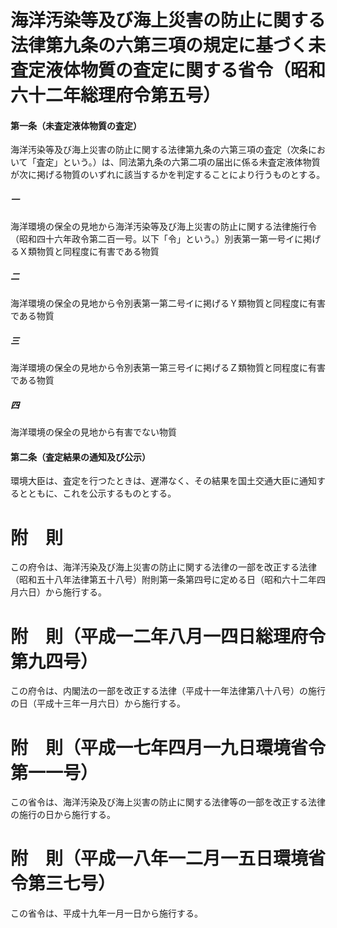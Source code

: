 # 海洋汚染等及び海上災害の防止に関する法律第九条の六第三項の規定に基づく未査定液体物質の査定に関する省令（昭和六十二年総理府令第五号）
#### 第一条（未査定液体物質の査定）
海洋汚染等及び海上災害の防止に関する法律第九条の六第三項の査定（次条において「査定」という。）は、同法第九条の六第二項の届出に係る未査定液体物質が次に掲げる物質のいずれに該当するかを判定することにより行うものとする。
##### 一
海洋環境の保全の見地から海洋汚染等及び海上災害の防止に関する法律施行令（昭和四十六年政令第二百一号。以下「令」という。）別表第一第一号イに掲げるＸ類物質と同程度に有害である物質
##### 二
海洋環境の保全の見地から令別表第一第二号イに掲げるＹ類物質と同程度に有害である物質
##### 三
海洋環境の保全の見地から令別表第一第三号イに掲げるＺ類物質と同程度に有害である物質
##### 四
海洋環境の保全の見地から有害でない物質
#### 第二条（査定結果の通知及び公示）
環境大臣は、査定を行つたときは、遅滞なく、その結果を国土交通大臣に通知するとともに、これを公示するものとする。
# 附　則
この府令は、海洋汚染及び海上災害の防止に関する法律の一部を改正する法律（昭和五十八年法律第五十八号）附則第一条第四号に定める日（昭和六十二年四月六日）から施行する。
# 附　則（平成一二年八月一四日総理府令第九四号）
この府令は、内閣法の一部を改正する法律（平成十一年法律第八十八号）の施行の日（平成十三年一月六日）から施行する。
# 附　則（平成一七年四月一九日環境省令第一一号）
この省令は、海洋汚染及び海上災害の防止に関する法律等の一部を改正する法律の施行の日から施行する。
# 附　則（平成一八年一二月一五日環境省令第三七号）
この省令は、平成十九年一月一日から施行する。
